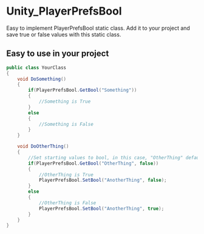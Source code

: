 # Unity_PlayerPrefsBool
Easy to implement PlayerPrefsBool static class. Add it to your project and save true or false values with this static class.


## Easy to use in your project
```C#
public class YourClass
{
    void DoSomething()
    {
        if(PlayerPrefsBool.GetBool("Something"))
        {
            //Something is True
        }
        else
        {
            //Something is False 
        }
    }

    void DoOtherThing()
    {
        //Set starting values to bool, in this case, "OtherThing" default value will be false
        if(PlayerPrefsBool.GetBool("OtherThing", false))
        {
            //OtherThing is True
            PlayerPrefsBool.SetBool("AnotherThing", false);
        }
        else
        {
            //OtherThing is False 
            PlayerPrefsBool.SetBool("AnotherThing", true);
        }
    }
}
```
